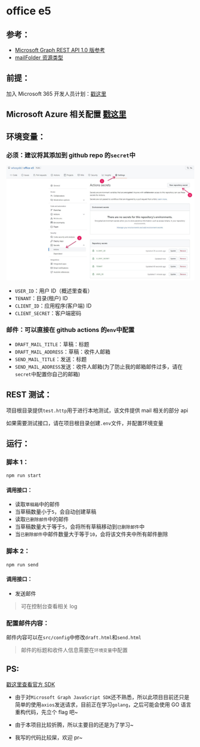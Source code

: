 # office e5

## 参考：

- [Microsoft Graph REST API 1.0 版参考](https://docs.microsoft.com/zh-cn/graph/api/overview?view=graph-rest-1.0)
- [mailFolder 资源类型](https://docs.microsoft.com/zh-cn/graph/api/resources/mailfolder?view=graph-rest-1.0)

## 前提：

加入 Microsoft 365 开发人员计划：[戳这里](https://developer.microsoft.com/zh-cn/microsoft-365/dev-program)

## Microsoft Azure 相关配置 [戳这里](./docs/microsoft-azure-config.md)

## 环境变量：

### 必须：建议将其添加到 github repo 的`secret`中

![Screenshot of Actions secrets](https://raw.githubusercontent.com/whosydd/images-in-one/main/images/202202142049045.jpg)

- `USER_ID`：用户 ID（概述里查看）
- `TENANT`：目录(租户) ID
- `CLIENT_ID`：应用程序(客户端) ID
- `CLIENT_SECRET`：客户端密码

### 邮件：可以直接在 github actions 的`env`中配置

- `DRAFT_MAIL_TITLE`：草稿：标题
- `DRAFT_MAIL_ADDRESS`：草稿：收件人邮箱
- `SEND_MAIL_TITLE`：发送：标题
- `SEND_MAIL_ADDRESS`发送：收件人邮箱(为了防止我的邮箱邮件过多，请在`secret`中配置你自己的邮箱)

## REST 测试：

项目根目录提供`test.http`用于进行本地测试，该文件提供 mail 相关的部分 api

如果需要测试接口，请在项目根目录创建`.env`文件，并配置环境变量

## 运行：

### 脚本 1：

```sh
npm run start
```

#### 调用接口：

- 读取`草稿箱`中的邮件
- 当草稿数量小于`5`，会自动创建草稿
- 读取`已删除邮件`中的邮件
- 当草稿数量大于等于`5`，会将所有草稿移动到`已删除邮件`中
- 当`已删除邮件`中邮件数量大于等于`10`，会将该文件夹中所有邮件删除

### 脚本 2：

```sh
npm run send
```

#### 调用接口：

- 发送邮件

> 可在控制台查看相关 log

### 配置邮件内容：

邮件内容可以在`src/config`中修改`draft.html`和`send.html`

> 邮件的标题和收件人信息需要在`环境变量`中配置

## PS:

[戳这里查看官方 SDK](https://docs.microsoft.com/zh-cn/graph/sdks/sdk-installation?view=graph-rest-1.0)

- 由于对`Microsoft Graph JavaScript SDK`还不熟悉，所以此项目目前还只是简单的使用`axios`发送请求，目前正在学习`golang`，之后可能会使用 GO 语言重构代码，先立个 flag 吧~

- 由于本项目比较折腾，所以主要目的还是为了学习~
- 我写的代码比较屎，欢迎 pr~
